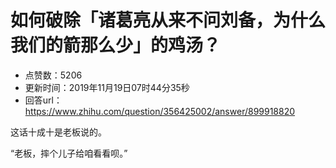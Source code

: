 # 如何破除「诸葛亮从来不问刘备，为什么我们的箭那么少」的鸡汤？
- 点赞数：5206
- 更新时间：2019年11月19日07时44分35秒
- 回答url：https://www.zhihu.com/question/356425002/answer/899918820
<body>
 <p data-pid="BVj_nI1u">这话十成十是老板说的。</p>
 <p data-pid="I_q8Uy-_">“老板，摔个儿子给咱看看呗。”</p>
</body>